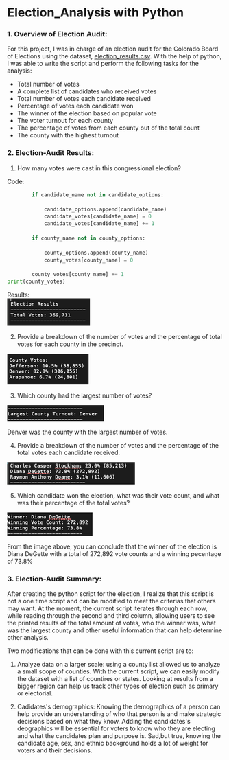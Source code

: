 # Election_Analysis with Python

### 1. Overview of Election Audit:

For this project, I was in charge of an election audit for the Colorado Board of Elections using the dataset, [election_results.csv](https://github.com/mquimi/Election_Analysis/blob/main/Resources/"Resources/election_results.csv"). With the help of python, I was able to write the script and perform the following tasks for the analysis:

* Total number of votes
* A complete list of candidates who received votes
* Total number of votes each candidate received
* Percentage of votes each candidate won
* The winner of the election based on popular vote
* The voter turnout for each county
* The percentage of votes from each county out of the total count
* The county with the highest turnout


### 2. Election-Audit Results: 

1. How many votes were cast in this congressional election?

Code:
```Python
        if candidate_name not in candidate_options:

            candidate_options.append(candidate_name)
            candidate_votes[candidate_name] = 0
            candidate_votes[candidate_name] += 1

        if county_name not in county_options:
            
            county_options.append(county_name)
            county_votes[county_name] = 0

        county_votes[county_name] += 1
print(county_votes)
```
Results:    
![alt text](https://github.com/mquimi/Election_Analysis/blob/main/Images/Congressional%20election.png)

2. Provide a breakdown of the number of votes and the percentage of total votes for each county in the precinct.

![alt text](https://github.com/mquimi/Election_Analysis/blob/main/Images/County%20Votes.png)

3. Which county had the largest number of votes?

![alt text](https://github.com/mquimi/Election_Analysis/blob/main/Images/largest%20county.png)

Denver was the county with the largest number of votes.

4. Provide a breakdown of the number of votes and the percentage of the total votes each candidate received.

![alt text](https://github.com/mquimi/Election_Analysis/blob/main/Images/percentage.png)

5. Which candidate won the election, what was their vote count, and what was their percentage of the total votes?

![alt text](https://github.com/mquimi/Election_Analysis/blob/main/Images/winner.png)

From the image above, you can conclude that the winner of the election is Diana DeGette with a total of 272,892 vote counts and a winning pecentage of 73.8%

### 3. Election-Audit Summary: 

After creating the python script for the election, I realize that this script is not a one time script and can be modified to meet the criterias that others may want. At the moment, the current script iterates through each row, while reading through the second and third column, allowing users to see the printed results of the total amount of votes, who the winner was, what was the largest county and other useful information that can help determine other analysis. 

Two modifications that can be done with this current script are to:

1. Analyze data on a larger scale: using a county list allowed us to analyze a small scope of counties. With the current script, we can easily modify the dataset with a list of countires or states. Looking at results from a bigger region can help us track other types of election such as primary or electorial.


2. Cadidates's demographics: Knowing the demographics of a person can help provide an understanding of who that person is and make strategic decisions based on what they know. Adding the candidates's deographics will be essential for voters to know who they are electing and what the candidates plan and purpose is. Sad,but true, knowing the candidate age, sex, and ethnic background holds a lot of weight for voters and their decisions. 

